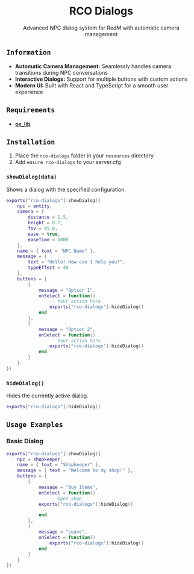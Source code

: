<h1 align='center'>
  RCO Dialogs
</h1>

<div align="center">
  Advanced NPC dialog system for RedM with automatic camera management
</div>

## `Information`

* **Automatic Camera Management:** Seamlessly handles camera transitions during NPC conversations
* **Interactive Dialogs:** Support for multiple buttons with custom actions
* **Modern UI:** Built with React and TypeScript for a smooth user experience

## `Requirements`

- [**ox_lib**](https://github.com/overextended/ox_lib/releases/latest)

## `Installation`

1. Place the `rco-dialogs` folder in your `resources` directory
2. Add `ensure rco-dialogs` to your server.cfg


### `showDialog(data)`

Shows a dialog with the specified configuration.

```lua
exports["rco-dialogs"]:showDialog({
    npc = entity,
    camera = {
        distance = 1.5,
        height = 0.7,
        fov = 45.0,
        ease = true,
        easeTime = 1000
    },
    name = { text = "NPC Name" },
    message = { 
        text = "Hello! How can I help you?", 
        typeEffect = 40 
    },
    buttons = {
        {
            message = "Option 1",
            onSelect = function()
                -- Your action here
                exports["rco-dialogs"]:hideDialog()
            end
        },
        {
            message = "Option 2",
            onSelect = function()
                -- Your action here
                exports["rco-dialogs"]:hideDialog()
            end
        }
    }
})
```

### `hideDialog()`

Hides the currently active dialog.

```lua
exports["rco-dialogs"]:hideDialog()
```


## `Usage Examples`

### Basic Dialog

```lua
exports["rco-dialogs"]:showDialog({
    npc = shopkeeper,
    name = { text = "Shopkeeper" },
    message = { text = "Welcome to my shop!" },
    buttons = {
        {
            message = "Buy Items",
            onSelect = function()
                -- Open shop
            exports["rco-dialogs"]:hideDialog()

            end
        },
        {
            message = "Leave",
            onSelect = function()
                exports["rco-dialogs"]:hideDialog()
            end
        }
    }
})
```